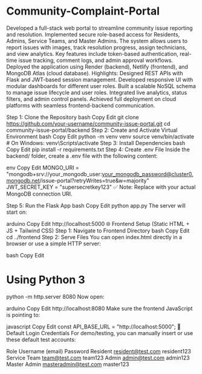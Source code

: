 # Community-Complaint-Portal
Developed a full-stack web portal to streamline community issue reporting and resolution. Implemented secure role-based access for Residents, Admins, Service Teams, and Master Admins. The system allows users to report issues with images, track resolution progress, assign technicians, and view analytics. Key features include token-based authentication, real-time issue tracking, comment logs, and admin approval workflows. Deployed the application using Render (backend), Netlify (frontend), and MongoDB Atlas (cloud database).
Highlights:
Designed REST APIs with Flask and JWT-based session management.
Developed responsive UI with modular dashboards for different user roles.
Built a scalable NoSQL schema to manage issue lifecycle and user roles.
Integrated live analytics, status filters, and admin control panels.
Achieved full deployment on cloud platforms with seamless frontend-backend communication.

Step 1: Clone the Repository
bash
Copy
Edit
git clone https://github.com/your-username/community-issue-portal.git
cd community-issue-portal/backend
Step 2: Create and Activate Virtual Environment
bash
Copy
Edit
python -m venv venv
source venv/bin/activate     # On Windows: venv\Scripts\activate
Step 3: Install Dependencies
bash
Copy
Edit
pip install -r requirements.txt
Step 4: Create .env File
Inside the backend/ folder, create a .env file with the following content:

env
Copy
Edit
MONGO_URI = "mongodb+srv://your_mongodb_user:your_mongodb_password@cluster0.mongodb.net/issue-portal?retryWrites=true&w=majority"
JWT_SECRET_KEY = "supersecretkey123"
✅ Note: Replace with your actual MongoDB connection URI.

Step 5: Run the Flask App
bash
Copy
Edit
python app.py
The server will start on:

arduino
Copy
Edit
http://localhost:5000
🌐 Frontend Setup (Static HTML + JS + Tailwind CSS)
Step 1: Navigate to Frontend Directory
bash
Copy
Edit
cd ../frontend
Step 2: Serve Files
You can open index.html directly in a browser or use a simple HTTP server:

bash
Copy
Edit
# Using Python 3
python -m http.server 8080
Now open:

arduino
Copy
Edit
http://localhost:8080
Make sure the frontend JavaScript is pointing to:

javascript
Copy
Edit
const API_BASE_URL = "http://localhost:5000";
🔑 Default Login Credentials
For demo/testing, you can manually insert or use these default test accounts:

Role	Username (email)	Password
Resident	resident@test.com	resident123
Service Team	team@test.com	team123
Admin	admin@test.com	admin123
Master Admin	masteradmin@test.com	master123

